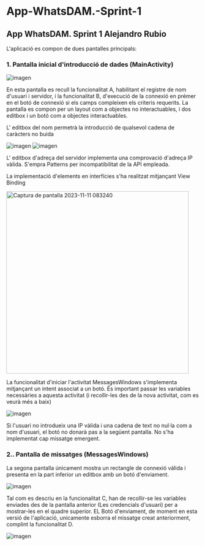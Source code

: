 # App-WhatsDAM.-Sprint-1
## App WhatsDAM. Sprint 1 Alejandro Rubio

L'aplicació es compon de dues pantalles principals:

### 1. Pantalla inicial d'introducció de dades (MainActivity)

![imagen](https://github.com/alejandrorubio29/App-WhatsDAM.-Sprint-1/assets/145864071/1bd8410c-856c-4474-b01f-98569b551e28)

En esta pantalla es recull la funcionalitat A, habilitant el registre de nom d'usuari i servidor, i la funcionalitat B, d'execució de la connexió en prémer en el botó de connexió si els camps compleixen els criteris requerits. La pantalla es compon per un layout com a objectes no interactuables, i dos editbox i un botó com a objectes interactuables.

L' editbox del nom permetrà la introducció de qualsevol cadena de caràcters no buida

![imagen](https://github.com/alejandrorubio29/App-WhatsDAM.-Sprint-1/assets/145864071/0a598c4e-d408-450d-91b7-ae90c423ad35)
![imagen](https://github.com/alejandrorubio29/App-WhatsDAM.-Sprint-1/assets/145864071/fd90aa6c-5b8b-419e-9d2f-c13a6dee372a)

L' editbox d'adreça del servidor implementa una comprovació d'adreça IP vàlida. S'empra Patterns per incompatibilitat de la API empleada.

La implementació d'elements en interfícies s'ha realitzat mitjançant View Binding

<img width="476" alt="Captura de pantalla 2023-11-11 083240" src="https://github.com/alejandrorubio29/App-WhatsDAM.-Sprint-1/assets/145864071/0ae6cfa9-c464-4591-b42c-c3d5c1f13ae5">

La funcionalitat d'iniciar l'activitat MessagesWindows s'implementa mitjançant un intent associat a un botó. És important passar les variables necessàries a aquesta activitat (i recollir-les des de la nova activitat, com es veurà més a baix)

![imagen](https://github.com/alejandrorubio29/App-WhatsDAM.-Sprint-1/assets/145864071/9ff9889c-072e-423b-aa3a-70fbe9b3e3ba)

Si l'usuari no introdueix una IP vàlida i una cadena de text no nul·la com a nom d'usuari, el botó no donarà pas a la següent pantalla. No s'ha implementat cap missatge emergent. 

### 2.. Pantalla de missatges (MessagesWindows)

La segona pantalla únicament mostra un rectangle de connexió válida i presenta en la part inferior un editbox amb un botó d'enviament.

![imagen](https://github.com/alejandrorubio29/App-WhatsDAM.-Sprint-1/assets/145864071/6c639ee7-b422-4a6d-ba4f-2d50ace246d1)

Tal com es descriu en la funcionalitat C, han de recollir-se les variables enviades des de la pantalla anterior (Les credencials d'usuari) per a mostrar-les en el quadre superior.
EL Botó d'enviament, de moment en esta versió de l'aplicació, unicamente esborra el missatge creat anteriorment, complint la funcionalitat D. 

![imagen](https://github.com/alejandrorubio29/App-WhatsDAM.-Sprint-1/assets/145864071/06efc6c5-3251-41b9-b959-489ddbfc88e0)














